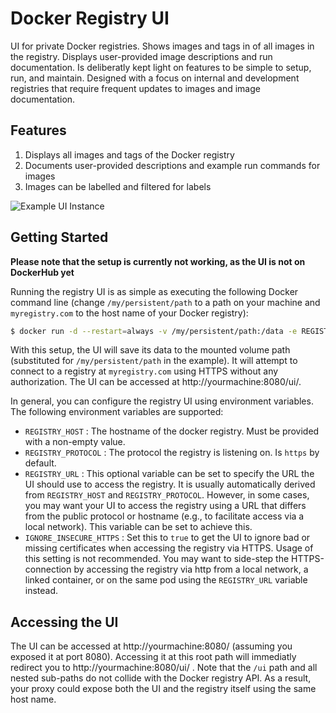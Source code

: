 # Docker Registry UI

UI for private Docker registries. Shows images and tags in of all images in the registry. Displays user-provided image descriptions and run documentation. Is deliberatly kept light on features to be simple to setup, run, and maintain.
Designed with a focus on internal and development registries that require frequent updates to images and image documentation.

## Features
1. Displays all images and tags of the Docker registry
2. Documents user-provided descriptions and example run commands for images
3. Images can be labelled and filtered for labels

![Example UI Instance](https://user-images.githubusercontent.com/6392457/48422040-12041680-e75e-11e8-8919-2d361488e627.png)

## Getting Started

**Please note that the setup is currently not working, as the UI is not on DockerHub yet**

Running the registry UI is as simple as executing the following Docker command line (change `/my/persistent/path` to a path on your machine and `myregistry.com` to the host name of your Docker registry):

```bash
$ docker run -d --restart=always -v /my/persistent/path:/data -e REGISTRY_HOST=myregistry.com -p 8080:8080 descartesresearch/dockerregistryui
```

With this setup, the UI will save its data to the mounted volume path (substituted for `/my/persistent/path` in the example). It will attempt to connect to a registry at `myregistry.com` using HTTPS without any authorization. The UI can be accessed at http://yourmachine:8080/ui/.

In general, you can configure the registry UI using environment variables. The following environment variables are supported:

* `REGISTRY_HOST` : The hostname of the docker registry. Must be provided with a non-empty value.
* `REGISTRY_PROTOCOL` : The protocol the registry is listening on. Is `https` by default.
* `REGISTRY_URL` : This optional variable can be set to specify the URL the UI should use to access the registry. It is usually automatically derived from `REGISTRY_HOST` and `REGISTRY_PROTOCOL`. However, in some cases, you may want your UI to access the registry using a URL that differs from the public protocol or hostname (e.g., to facilitate access via a local network). This variable can be set to achieve this.
* `IGNORE_INSECURE_HTTPS` : Set this to `true` to get the UI to ignore bad or missing certificates when accessing the registry via HTTPS. Usage of this setting is not recommended. You may want to side-step the HTTPS-connection by accessing the registry via http from a local network, a linked container, or on the same pod using the `REGISTRY_URL` variable instead.

## Accessing the UI

The UI can be accessed at http://yourmachine:8080/ (assuming you exposed it at port 8080). Accessing it at this root path will immediatly redirect you to http://yourmachine:8080/ui/ . Note that the `/ui` path and all nested sub-paths do not collide with the Docker registry API. As a result, your proxy could expose both the UI and the registry itself using the same host name.
